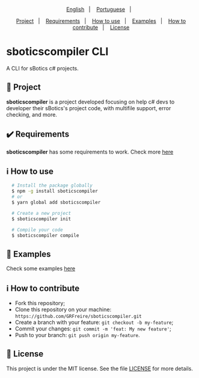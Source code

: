 <p align="center">
 <a href="#">English</a>&nbsp;&nbsp;&nbsp;|&nbsp;&nbsp;&nbsp;
  <a href="/docs/pt_br/readme.md">Portuguese</a>&nbsp;&nbsp;&nbsp;|&nbsp;&nbsp;&nbsp;
</p>

<p align="center">
 <a href="#project">Project</a>&nbsp;&nbsp;&nbsp;|&nbsp;&nbsp;&nbsp;
  <a href="#heavy_check_mark-requirements">Requirements</a>&nbsp;&nbsp;&nbsp;|&nbsp;&nbsp;&nbsp;
  <a href="#information_source-how-to-use">How to use</a>&nbsp;&nbsp;&nbsp;|&nbsp;&nbsp;&nbsp;
  <a href="#eyes-examples">Examples</a>&nbsp;&nbsp;&nbsp;|&nbsp;&nbsp;&nbsp;
  <a href="#information_source-how-to-contribute">How to contribute</a>&nbsp;&nbsp;&nbsp;|&nbsp;&nbsp;&nbsp;
  <a href="#memo-license">License</a>
</p>

# sboticscompiler CLI

A CLI for sBotics c# projects.

## 🚀 Project
**sboticscompiler** is a project developed focusing on help c# devs to developer their sBotics's project code, with multifile support, error checking, and more.

## :heavy_check_mark: Requirements
**sboticscompiler** has some requirements to work.
Check more [here](docs/requirements.md)

## :information_source: How to use
```bash
  # Install the package globally
  $ npm -g install sboticscompiler
  # or
  $ yarn global add sboticscompiler

  # Create a new project
  $ sboticscompiler init

  # Compile your code
  $ sboticscompiler compile
```

## :eyes: Examples
Check some examples [here](docs/examples.md)

## :information_source: How to contribute
- Fork this repository;
- Clone this repository on your machine: `` https://github.com/GRFreire/sboticscompiler.git ``
- Create a branch with your feature: `` git checkout -b my-feature ``;
- Commit your changes: `` git commit -m 'feat: My new feature' ``;
- Push to your branch: `` git push origin my-feature ``.

## :memo: License
This project is under the MIT license. See the file [LICENSE](LICENSE) for more details.
